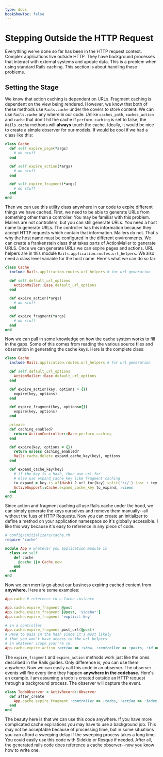 ```yaml
---
type: docs
bookShowToc: false
---
```


# Stepping Outside the HTTP Request

Everything we've done so far has been in the HTTP request context.
Complex applications live outside HTTP. They have background processes
that interact with external systems and update data. This is a problem
when using standard Rails caching. This section is about handling those
problems.

## Setting the Stage

We know that action caching is dependent on URLs.
Fragment caching is dependent on the view being rendered. However, we
know that both of these methods use `Rails.cache` under the covers to
store content. We can use `Rails.cache` any where in our code. Unlike
`caches_path`, `caches_action` and `cache` that don't hit the cache
if `perform_caching` is set to false, the `Rails.cache` methods will
**always** touch the cache. Ideally, it would be nice to
create a simple observer for our models. If would be cool if we had a
class like this:

```ruby
class Cache
  def self.expire_page(*args)
    # do stuff
  end

  def self.expire_action(*args)
    # do stuff
  end

  def self.expire_fragment(*args)
    # do stuff
  end
end
```

Then we can use this utility class anywhere in our code to expire
different things we have cached. First, we need to be able to generate
URLs from something other than a controller. You may be familiar with
this problem. Mailers are not controllers, but you can still generate
URLs. You need a host name to generate URLs. The controller has this
information because they accept HTTP requests which contain that
information. Mailers do not. That's why the host name must be configured
in the different environments. We can create a frankenstein class that
takes parts of ActionMailer to generate URLS. Once we can generate URLs
we can expire pages and actions. URL helpers are in this module
`Rails.application.routes.url_helpers`. We also need a class level
variable for the host name. Here's what we can do so far:

```ruby
class Cache
  include Rails.application.routes.url_helpers # for url generation

  def self.default_url_options
    ActionMailer::Base.default_url_options
  end

  def expire_action(*args)
    # do stuff
  end

  def expire_fragment(*args)
    # do stuff
  end
end
```

Now we can pull in some knowledge on how the cache system works to fill
in the gaps. Some of this comes from reading the various source files
and observation in generating the cache keys. Here is the complete
class:

```ruby
class Cache
  include Rails.application.routes.url_helpers # for url generation

  def self.default_url_options
    ActionMailer::Base.default_url_options
  end

  def expire_action(key, options = {})
    expire(key, options)
  end

  def expire_fragment(key, options={})
    expire(key, options)
  end

  private
  def caching_enabled?
    return ActionController::Base.perform_caching
  end

  def expire(key, options = {})
    return unless caching_enabled?
    Rails.cache.delete expand_cache_key(key), options
  end

  def expand_cache_key(key)
    # if the key is a hash, then use url for
    # else use expand_cache_key like fragment caching
    to_expand = key.is_a?(Hash) ? url_for(key).split('://').last : key
    ActiveSupport::Cache.expand_cache_key to_expand, :views
  end
end
```

Since action and fragment caching all use Rails.cache under the hood, we
can simply generate the keys ourselves and remove them manually--all
without the fuss of HTTP Requests. Now you can create an initializer to
define a method on your application namespace so it's globally
accessible. I like this way because it's easy to reference in any piece
of code.

```ruby
# config/initializers/cache.rb
require 'cache'

module App # whatever you application module is
  class << self
    def cache
      @cache ||= Cache.new
    end
  end
end
```

Now we can merrily go about our business expiring cached content from
**anywhere.** Here are some examples:

```ruby
App.cache # reference to a Cache instance

App.cache.expire_fragment @post
App.cache.expire_fragment [@post, 'sidebar']
App.cache.expire_fragment 'explicit-key'

# in a controller
App.cache.expire_fragment post_url(@post)
# Have to pass in the hash since it's most likely
# that you won't have access to the url helpers
# in whatever scope your're in.
App.cache.expire_action :action => :show, :controller => :posts, :id => @post, :tag => @post.updated_at.to_i
```

The `expire_fragment` and `expire_action` methods work just like the
ones described in the Rails guides. Only difference is, you can use them
anywhere. Now we can easily call this code in an observer. The observer
events will fire every time they happen **anywhere in the codebase.**
Here's an example. I am assuming a todo is created outside an HTTP
request through a background process. The observer will capture the
event.

```ruby
class TodoObserver < ActivRecord::Observer
  def after_create
    App.cache.expire_fragment :controller => :todos, :action => :index
  end
end
```

The beauty here is that we can use this code anywhere. If you have more
complicated cache expirations you may have to use a background job. This
may not be acceptable because of processing time, but in some situations
you can afford a sweeping delay if the sweeping process takes a long
time. You could easily use this code with Sidekiq or Resque if
needed. After all, the generated rails code does reference a cache
observer--now you know how to write one.
